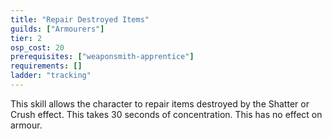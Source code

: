 ```yaml
---
title: "Repair Destroyed Items"
guilds: ["Armourers"]
tier: 2
osp_cost: 20
prerequisites: ["weaponsmith-apprentice"]
requirements: []
ladder: "tracking"
---
```

This skill allows the character to repair items destroyed by the Shatter or Crush effect. This takes 30 seconds of concentration. This has no effect on armour.